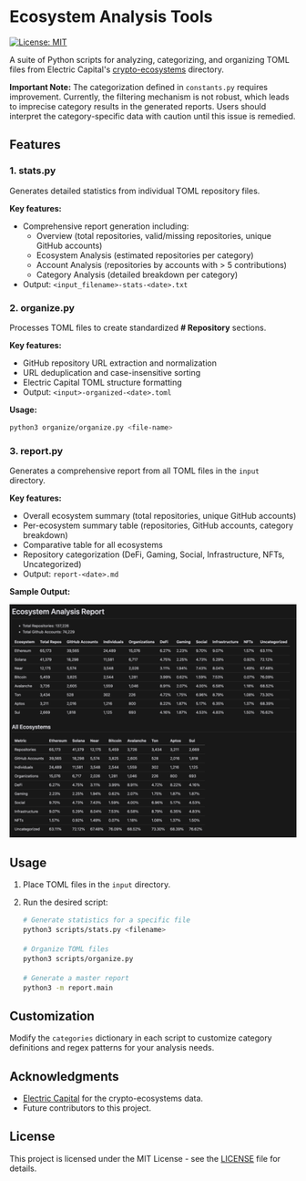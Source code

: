 # Ecosystem Analysis Tools

[![License: MIT](https://img.shields.io/badge/License-MIT-yellow.svg)](https://opensource.org/licenses/MIT)

A suite of Python scripts for analyzing, categorizing, and organizing TOML files from Electric Capital's [crypto-ecosystems](https://github.com/electric-capital/crypto-ecosystems) directory.

**Important Note:** The categorization defined in `constants.py` requires improvement. Currently, the filtering mechanism is not robust, which leads to imprecise category results in the generated reports. Users should interpret the category-specific data with caution until this issue is remedied.

## Features

### 1. stats.py

Generates detailed statistics from individual TOML repository files.

**Key features:**
- Comprehensive report generation including:
  - Overview (total repositories, valid/missing repositories, unique GitHub accounts)
  - Ecosystem Analysis (estimated repositories per category)
  - Account Analysis (repositories by accounts with > 5 contributions)
  - Category Analysis (detailed breakdown per category)
- Output: `<input_filename>-stats-<date>.txt`

### 2. organize.py

Processes TOML files to create standardized **# Repository** sections.

**Key features:**
- GitHub repository URL extraction and normalization
- URL deduplication and case-insensitive sorting
- Electric Capital TOML structure formatting
- Output: `<input>-organized-<date>.toml`

**Usage:**
```bash
python3 organize/organize.py <file-name>
```

### 3. report.py

Generates a comprehensive report from all TOML files in the `input` directory.

**Key features:**
- Overall ecosystem summary (total repositories, unique GitHub accounts)
- Per-ecosystem summary table (repositories, GitHub accounts, category breakdown)
- Comparative table for all ecosystems
- Repository categorization (DeFi, Gaming, Social, Infrastructure, NFTs, Uncategorized)
- Output: `report-<date>.md`

**Sample Output:**

![Ecosystem Analysis Report](archive/public/report-example.webp)

## Usage

1. Place TOML files in the `input` directory.

2. Run the desired script:

   ```bash
   # Generate statistics for a specific file
   python3 scripts/stats.py <filename>

   # Organize TOML files
   python3 scripts/organize.py

   # Generate a master report
   python3 -m report.main
   ```

## Customization

Modify the `categories` dictionary in each script to customize category definitions and regex patterns for your analysis needs.

## Acknowledgments

- [Electric Capital](https://github.com/electric-capital/crypto-ecosystems) for the crypto-ecosystems data.
- Future contributors to this project.

## License

This project is licensed under the MIT License - see the [LICENSE](LICENSE) file for details.
